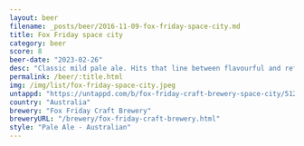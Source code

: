 ```yaml
---
layout: beer
filename: _posts/beer/2016-11-09-fox-friday-space-city.md
title: Fox Friday space city
category: beer
score: 8
beer-date: "2023-02-26"
desc: "Classic mild pale ale. Hits that line between flavourful and refreshing"
permalink: /beer/:title.html
img: /img/list/fox-friday-space-city.jpeg
untappd: "https://untappd.com/b/fox-friday-craft-brewery-space-city/5122463"
country: "Australia"
brewery: "Fox Friday Craft Brewery"
breweryURL: "/brewery/fox-friday-craft-brewery.html"
style: "Pale Ale - Australian"
---
```

